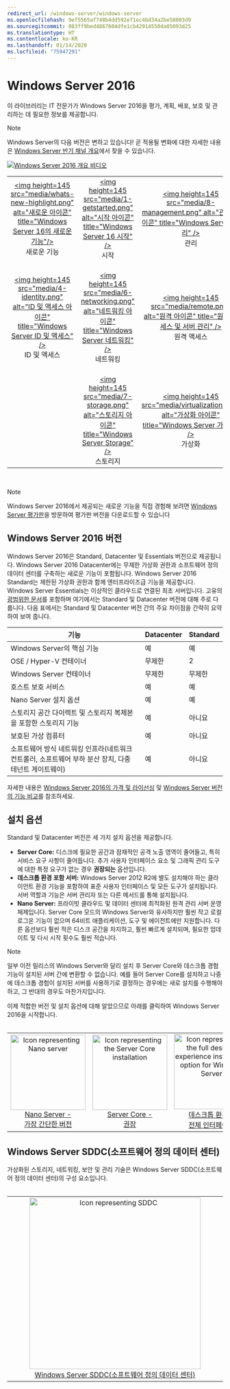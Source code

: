 ```yaml
---
redirect_url: /windows-server/windows-server
ms.openlocfilehash: 9ef5565af748b4dd592e71ec4bd34a2be58003d9
ms.sourcegitcommit: 083ff9bed4867604dfe1cb42914550da05093d25
ms.translationtype: HT
ms.contentlocale: ko-KR
ms.lasthandoff: 01/14/2020
ms.locfileid: "75947291"
---
```

# <a name="windows-server-2016"></a>Windows Server 2016

이 라이브러리는 IT 전문가가 Windows Server 2016을 평가, 계획, 배포, 보호 및 관리하는 데 필요한 정보를 제공합니다.

> [!Note] 
> Windows Server의 다음 버전은 변하고 있습니다! 곧 적용될 변화에 대한 자세한 내용은 [Windows Server 반기 채널 개요](./get-started/semi-annual-channel-overview.md)에서 찾을 수 있습니다. 

[![Windows Server 2016 개요 비디오](media/front-page-video.png)](https://www.youtube-nocookie.com/embed/V8oF0JpDzaM)

<table border="0" width="100%" align='center'>
  <tr style="text-align:center;">
    <td align='center' style="width:25%; border:0;">
      <a href="/windows-server/get-started/what-s-new-in-windows-server-2016"> &lt;img height=145 src=&quot;media/whats-new-highlight.png&quot; alt=&quot;새로운 아이콘&quot; title=&quot;Windows Server 16의 새로운 기능&quot;/&gt;</a>
        <br/>새로운 기능
    </td>
    <td align='center' style="width:25%; border:0;">
      <a href="/windows-server/get-started/server-basics"> &lt;img height=145 src=&quot;media/1-getstarted.png&quot; alt=&quot;시작 아이콘&quot; title=&quot;Windows Server 16 시작&quot; /&gt;</a>
      <br/>시작 </td>
    <td align='center' style="width:25%; border:0;">
      <a href="/windows-server/administration/index"> &lt;img height=145 src=&quot;media/8-management.png&quot; alt=&quot;관리 아이콘&quot; title=&quot;Windows Server 관리&quot; /&gt;</a>
      <br/>관리 </td>
    <td align='center' style="width:25%; border:0;">
      <a href="/windows-server/failover-clustering/failover-clustering-overview"> &lt;img height=145 src=&quot;media/3-failover.png&quot; alt=&quot;장애 조치(failover) 클러스터링 아이콘&quot; title=&quot;Windows Server 장애 조치(failover) 클러스터링&quot; /&gt;</a>
      <br/>장애 조치(failover) 클러스터링 </td>
  </tr>
  <tr style="text-align:center;">
    <td align='center' style="width:25%; border:0;"><br/>
      <a href="/windows-server/identity/identity-and-access"> &lt;img height=145 src=&quot;media/4-identity.png&quot; alt=&quot;ID 및 액세스 아이콘&quot; title=&quot;Windows Server ID 및 액세스&quot; /&gt;</a>
      <br>ID 및 액세스 </td>
    <td align='center' style="width:25%; border:0;"><br/>
      <a href="/windows-server/networking/networking"> &lt;img height=145 src=&quot;media/6-networking.png&quot; alt=&quot;네트워킹 아이콘&quot; title=&quot;Windows Server 네트워킹&quot; /&gt; </a>
      <br/>네트워킹 </td>
    <td align='center' style="width:25%; border:0;"><br/>
      <a href="/windows-server/remote/index"> &lt;img height=145 src=&quot;media/remote.png&quot; alt=&quot;원격 아이콘&quot; title=&quot;원격 액세스 및 서버 관리&quot; /&gt; </a>
      <br/>원격 액세스 </td>
    <td align='center' style="width:25%; border:0;"><br/>
      <a href="/windows-server/security/security-and-assurance"> &lt;img height=145 src=&quot;media/5-security.png&quot; alt=&quot;보안 아이콘&quot; title=&quot;Windows Server 보안 및 보증&quot; /&gt; </a>
      <br/>보안 및 보증 </td>
  </tr>
  <tr style="text-align:center;">
    <td align='center' style="width:25%; border:0;">&nbsp;</td>
    <td align='center' style="width:25%; border:0;"><br>
      <a href="/windows-server/storage/storage"> &lt;img height=145 src=&quot;media/7-storage.png&quot; alt=&quot;스토리지 아이콘&quot; title=&quot;Windows Server Storage&quot; /&gt; </a>
      <br/>스토리지 </td>
   <td align='center' style="width:25%; border:0;"><br/>
      <a href="/windows-server/virtualization/virtualization"> &lt;img height=145 src=&quot;media/virtualization.png&quot; alt=&quot;가상화 아이콘&quot; title=&quot;Windows Server 가상화&quot; /&gt;</a>
      <br/>가상화 </td>
    <td align='center' style="width:25%; border:0;">[https://blogs.technet.microsoft.com/askperf/2008/11/18/disabling-unnecessary-services-a-word-to-the-wise/](&nbsp;) </td>
  </tr>
</table>

<br/>

> [!Note] 
> Windows Server 2016에서 제공되는 새로운 기능을 직접 경험해 보려면 [Windows Server 평가판](https://www.microsoft.com/evalcenter/evaluate-windows-server-2016)을 방문하여 평가판 버전을 다운로드할 수 있습니다 


## <a name="windows-server-2016-editions"></a>Windows Server 2016 버전

Windows Server 2016은 Standard, Datacenter 및 Essentials 버전으로 제공됩니다. Windows Server 2016 Datacenter에는 무제한 가상화 권한과 소프트웨어 정의 데이터 센터를 구축하는 새로운 기능이 포함됩니다. Windows Server 2016 Standard는 제한된 가상화 권한과 함께 엔터프라이즈급 기능을 제공합니다. Windows Server Essentials는 이상적인 클라우드로 연결된 최초 서버입니다. 고유의 [광범위한 문서](https://go.microsoft.com/fwlink/?LinkID=827171)를 포함하며 여기에서는 Standard 및 Datacenter 버전에 대해 주로 다룹니다. 다음 표에서는 Standard 및 Datacenter 버전 간의 주요 차이점을 간략히 요약하여 보여 줍니다.

|기능|Datacenter|Standard|  
|-------------------|----------|-----------------------|  
|Windows Server의 핵심 기능| 예| 예|
|OSE / Hyper-V 컨테이너|무제한|   2|
|Windows Server 컨테이너|무제한|   무제한|
|호스트 보호 서비스| 예| 예|
|Nano Server 설치 옵션| 예| 예|
|스토리지 공간 다이렉트 및 스토리지 복제본을 포함한 스토리지 기능| 예| 아니요|
|보호된 가상 컴퓨터| 예| 아니요|
|소프트웨어 방식 네트워킹 인프라(네트워크 컨트롤러, 소프트웨어 부하 분산 장치, 다중 테넌트 게이트웨이)| 예| 아니요|

자세한 내용은 [Windows Server 2016의 가격 및 라이선싱](https://www.microsoft.com/cloud-platform/windows-server-pricing) 및 [Windows Server 버전의 기능 비교](https://www.microsoft.com/cloud-platform/windows-server-comparison)를 참조하세요.

## <a name="installation-options"></a>설치 옵션

Standard 및 Datacenter 버전은 세 가지 설치 옵션을 제공합니다.

- **Server Core:** 디스크에 필요한 공간과 잠재적인 공격 노출 영역이 줄어들고, 특히 서비스 요구 사항이 줄어듭니다. 추가 사용자 인터페이스 요소 및 그래픽 관리 도구에 대한 특정 요구가 없는 경우 **권장되는** 옵션입니다.
- **데스크톱 환경 포함 서버:** Windows Server 2012 R2에 별도 설치해야 하는 클라이언트 환경 기능을 포함하여 표준 사용자 인터페이스 및 모든 도구가 설치됩니다. 서버 역할과 기능은 서버 관리자 또는 다른 메서드를 통해 설치됩니다.
- **Nano Server:** 프라이빗 클라우드 및 데이터 센터에 최적화된 원격 관리 서버 운영 체제입니다. Server Core 모드의 Windows Server와 유사하지만 훨씬 작고 로컬 로그온 기능이 없으며 64비트 애플리케이션, 도구 및 에이전트에만 지원합니다. 다른 옵션보다 훨씬 적은 디스크 공간을 차지하고, 훨씬 빠르게 설치되며, 필요한 업데이트 및 다시 시작 횟수도 훨씬 적습니다.

>[!Note]
> 일부 이전 릴리스의 Windows Server와 달리 설치 후 Server Core와 데스크톱 경험 기능이 설치된 서버 간에 변환할 수 없습니다. 예를 들어 Server Core를 설치하고 나중에 데스크톱 경험이 설치된 서버를 사용하기로 결정하는 경우에는 새로 설치를 수행해야 하고, 그 반대의 경우도 마찬가지입니다.


이제 적합한 버전 및 설치 옵션에 대해 알았으므로 아래를 클릭하여 Windows Server 2016을 시작합니다.
<br/>
<br/>

<table border="0" width="100%" align='center'>
  <tr style="text-align:center;">
    <td align='center' style="width:33%; border:0;">
      <a  href="/windows-server/get-started/getting-started-with-nano-server"> <img width="175" src="media/nano.png" alt="Icon representing Nano server" title="Nano Server - 가장 간단한 버전" /><br/>Nano Server - <br/>가장 간단한 버전</a>
    </td>
    <td align='center' style="width:33%; border:0;"><a href="/windows-server/get-started/getting-started-with-server-core"> <img width="175" src="media/servercore.png" alt="Icon representing the Server Core installation" title="Server Core - 권장" /><br/>Server Core - <br/>권장</a></td>
   <td align='center' style="width:33%; border:0;"><a href="/windows-server/get-started/getting-started-with-server-with-desktop-experience"><img width="175" src="media/desktop.png" alt="Icon representing the full desktop experience installation option for Windows Server" title="데스크톱 환경 - 전체 환경" /><br/>데스크톱 환경 - <br/>전체 인터페이스</a></td>
  </tr>
</table>

## <a name="windows-server-software-defined-datacenter-sddc"></a>Windows Server SDDC(소프트웨어 정의 데이터 센터)

가상화된 스토리지, 네트워킹, 보안 및 관리 기술은 Windows Server SDDC(소프트웨어 정의 데이터 센터)의 구성 요소입니다.
<br/>
<br/>

<table border="0" width="100%" align='center'>
  <tr style="text-align:center;">
    <td align='center' style="width:10%; border:0;"></td>
    <td align='center' style="width:50%; border:0;"><a href="/windows-server/sddc"><img width="400" src="media/sddc/WS16-heading.png" alt="Icon representing SDDC" title="Windows Server SDDC(소프트웨어 정의 데이터 센터)" /><br/>Windows Server SDDC(소프트웨어 정의 데이터 센터)</a></td>
    <td align='center' style="width:10%; border:0;"></td>
  </tr>
</table>
